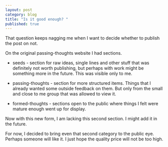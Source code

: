 ```yaml
---
layout: post
category: blog
title: "Is it good enough? "
published: true
---
```


That question keeps nagging me when I want to decide whether to publish the post on not.

On the original passing-thoughts website I had sections.

* seeds - section for raw ideas, single lines and other stuff that was definitely not worth publishing, but perhaps with work might be something more in the future. This was visible only to me.

* passing-thoughts - section for more structured items. Things that I already wanted some outside feedback on them. But only from the small and close to me group that was allowed to view it.

* formed-thoughts - sections open to the public where things I felt were mature enough went up for display.

Now with this new form, I am lacking this second section. I might add it in the future.

For now, I decided to bring even that second category to the public eye. Perhaps someone will like it.
I just hope the quality price will not be too high.
